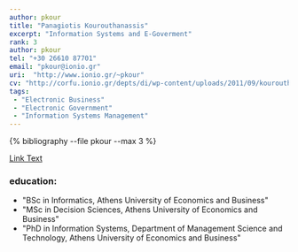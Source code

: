 ```yaml
---
author: pkour
title: "Panagiotis Kourouthanassis"
excerpt: "Information Systems and E-Goverment"
rank: 3
author: pkour
tel: "+30 26610 87701"
email: "pkour@ionio.gr"
uri:  "http://www.ionio.gr/~pkour"
cv: "http://corfu.ionio.gr/depts/di/wp-content/uploads/2011/09/kourouthanassis_cv_en_2011.pdf"
tags:
 - "Electronic Business"
 - "Electronic Government"
 - "Information Systems Management"
---
```



{% bibliography --file pkour --max 3 %}

<a href="http://localhost:4000/scholardi/scholars0/pkour/" class="btn btn--primary">Link Text</a>

### education:
  - "BSc in Informatics, Athens University of Economics and Business"
  - "MSc in Decision Sciences, Athens University of Economics and Business"
  - "PhD in Information Systems, Department of Management Science and Technology, Athens University of Economics and Business"
